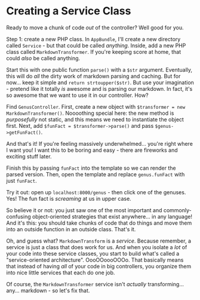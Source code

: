 # Creating a Service Class

Ready to move a chunk of code *out* of the controller? Well good for you.

Step 1: create a new PHP class. In `AppBundle`, I'll create a new directory called
`Service` - but that could be called *anything*. Inside, add a new PHP class called
`MarkdownTransformer`. If you're keeping score at home, that could *also* be called
anything.

Start this with one public function `parse()` with a `$str` argument. Eventually,
this will do *all* the dirty work of markdown parsing and caching. But for now...
keep it simple and `return strtoupper($str)`. But use your imagination - pretend
like it totally *is* awesome and is parsing our markdown. In fact, it's so awesome
that we want to use it in our controller. How?

Find `GenusController`. First, create a new object with `$transformer = new MarkdownTransformer()`.
Noooothing special here: the new method is *purposefully* not static, and this means
we need to instantiate the object first. Next, add `$funFact = $transformer->parse()`
and pass `$genus->getFunFact()`.

And that's it! If you're feeling massively underwhelmed... you're right where I want
you! I want this to be boring and easy - there are fireworks and exciting stuff later.

Finish this by passing `funFact` into the template so we can render the parsed version.
Then, open the template and replace `genus.funFact` with just `funFact`.

Try it out: open up `localhost:8000/genus` - then click one of the genuses. Yes!
The fun fact is *screaming* at us in upper case.

So believe it or not: you just saw one of the most important and commonly-confusing
object-oriented strategies that exist anywhere... in any language! And it's this:
you should take chunks of code that do things and move them into an outside function
in an outside class. That's it.

Oh, and guess what? `MarkdownTransform` is a *service*. Because remember, a service
is just a class that does work for us. And when you isolate a *lot* of your code
into these service classes, you start to build what's called a "service-oriented architecture".
OooOOoooOOOo. That basically means that instead of having *all* of your code in big
controllers, you organize them into nice little services that each do one job. 

Of course, the `MarkdownTransformer` service isn't *actually* transforming... any...
markdown - so let's fix that.

